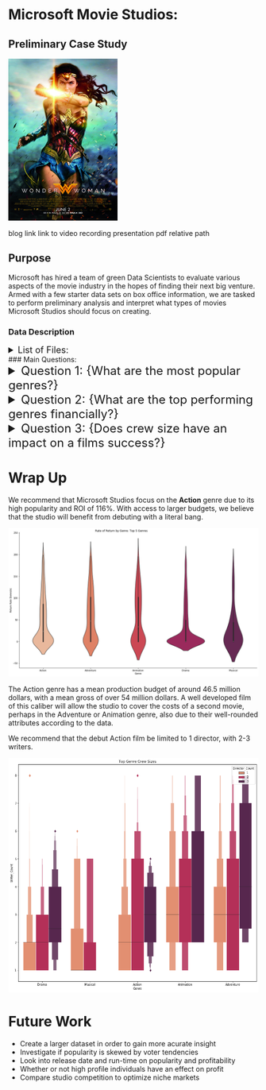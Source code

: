 # Microsoft Movie Studios:
## Preliminary Case Study

<img src='images/Wonder_Woman_(2017_film).jpg' width = '%' />

blog link
link to video recording
presentation pdf relative path


## Purpose
Microsoft has hired a team of green Data Scientists to evaluate various aspects of the movie industry in the hopes of finding their next big venture. Armed with a few starter data sets on box office information, we are tasked to perform preliminary analysis and interpret what types of movies Microsoft Studios should focus on creating. 
<!------------------------------------------>
### Data Description

<details><summary style="font-size: 18px"> 
List of Files:</summary> 

```
|-bom.movie_gross.csv.gz
|-imdb.name.basics.csv.gz
|-imdb.title.akas.csv.gz
|-imdb.title.basics.csv.gz
|-imdb.title.crew.csv.gz
|-imdb.title.principals.csv.gz
|-imdb.title.ratings.csv.gz
|-rt.movie_info.tsv.gz
|-rt.reviews.tsv.gz
|-tmdb.movies.csv.gz
|-tn.movie_budgets.csv.gz
```
</details>
<!------------------------------------------>
### Main Questions:

<details><summary style="font-size: 24px">
Question 1: {What are the most popular genres?} </summary> 

```
In order to fully explore the popularity of genre, we wanted to answer three sub-questions:

- What genres are the most popular for consumers?
- Are more popular genres higher grossing?
- Does the production budget correlate to the popularity of a genre?
```

#### Tables Used:

```
|The Movie Database - tmdb.movies.csv.gz
|
```
#### EDA

Utilizing *The Movie Database* dataset, we were able to extract genre ID keys and pair them with genre names by utilizing an API key to pull in information from their website. *The Movie Database* has its own formula for calculating popularity that includes factors such as daily views and votes, the number of times a movie was favorited, and the release date - among others. 

We then used this quanititative popularity score per movie and extracted the respective genres. After grouping the data by genre, we then calculated the mean popularity of our correlated data set to create the table below. 

<img src='images/q1-genre-pop-all.png' width='80%' height='80%'/>

We filtered that data down to the top 9 genres, and compared them side by side in a boxen chart with a scattered bar chart. These two charts allowed us to visualize the data most comprehensively.

*On the left plot, the black lines show the median while the blue line shows the mean.*

<img src='images/q1-top-9-genre-pop.png' width='80%' height='80%'/>

Finally, we linked this data with our cleaned finance data, which allowed us to look directly at the finance information of the most popular genres.  

<img src='images/q1-genre-pop-fin.png' />

#### Conclusion

After cleaning and exploring the data, we found that **Action** was the most popular genre among consumers, followed by **Animation** and **Drama**. We also found that generally, popular genres were also lucrative financially - with a few outlying instances that showed higher rates of hit or miss such as Drama or the Thriller and Horror genres. 

#### Recommendation

While we do not recommend basing business decisions solely off of the popularity of a genre, the data indicates that we can generally assume popular genres are a safe investment. 

</details>

<!------------------------------------------>

<details><summary style="font-size: 24px">
Question 2: {What are the top performing genres financially?} </summary> 

```
In order to fully explore the aspects of crew on film success, we wanted to answer two sub-questions:

- Does staffing the production with more writers or directors influence profit?
- Is there an optimal writer/director ratio for maximizing profitability?
```

### Tables Used:

```
|Internet Movie Database - imdb.title.basics.csv.gz
|Box Office Mojo - bom.movie_gross.csv.gz
|The Internet Movie Database - tn.movie_budgets.csv.gz
```

### EDA

We started by cleaning our data and combining the relevant information into one table. We then broke down all of the information by genre, and calculated the ROI per movie based off of the financial information that we were provided. 

<img src='images/q2-genre-fin-info.png' />

After charting the mean gross for each of the 19 genres that were in our database, we then graphed the top 7 grossing genres by mean - as seen below:

<img src='images/q2-top-7-genres.png' width='55%' height='50%' />

Next, we looked at the mean production budget by genre in order to investigate the correlation of the production budget to the gross. As you can see below, the 5 genres that had the highest production budget also showed up in the top 7 grossing genres. 

<img src='images/q2-genre-budget.png' width='50%' height='50%' />

Finally, we calculated the mean ROI per genre and graphed the top 6 grossing genres by ROI using a violin plot, shown below.

The width of the plot indicates the proportion of instances that lie within that range, the black line shows the distribution of the interquartile range, while the white dot shows the median of the data. 

<img src='images/q2-roi-violin.png' />

### Conclusion

We were interested to see that the **Science Fiction** genre was not relatively popular among consumers in our dataset, but that it showed as a positive financial prospect. I believe that in order to further interpret this data, we would need to broaded our datasets in regards to both finances and genre popularity.

However, we also noted that while **Action** was highly popular, it's likely that those high popularity ratings are inclinated towards high budget films. 

### Recommendation

While financial information does not showcase the entire picture in terms of success, our data shows that **Animation** has the most financial promise with an average ROI of 145%, while **Musicals** should be saved for niche audiences. 

</details>
<!------------------------------------------>

<details><summary style="font-size: 24px">
Question 3: {Does crew size have an impact on a films success?} </summary> 

```
In order to fully explore the financial aspects by genre, we wanted to answer three sub-questions:

- What are the mean production budgets and gross per genre?
- Does production budget impact overall gross?
- What is the Return of Investment(ROI) per genre?
```

### Tables Used:

```
|Internet Movie Database - imdb.title.basics.csv.gz
|Internet Movie Database - imdb.title.crew.csv.gz
```

### EDA

After joining the databases, we were able to match director and writer constructor codes to their respective movies by title name. We then filtered the database by genre as indicated in the table below. 

<img src='images/q3-dw-title.png' width='90%'/>

Following that, we broke down the directors and writers column values into strings, and then added respective columns that valued the count of directors and writers per movie. 

<img src='images/q3-dw-count.png' width='90%'/>

We then merged in the Basics dataframe to join the genres, and saw that films with only one director accounted for 90.9% of our data, and that combinations of 1-4 writers were also over 90% of our data.

<img src='images/q3-dw-count-graph.png' height='60%' width='70%'/>

Next, we wanted to know if that proportion changed by genre, so we broke that database down to find the total and average counts by genre for directors and writers.

If so, does that have an effect on the finances of our films?

<img src='images/q3-dw-fin-graph.png' height='60%'/>

### Conclusion

Overall, it doesn't seem that its very popular for films in general to have more than one or two directors. However, our data does show that staffing 3-4 writers has a tendency to produce a higher grossing film. 

With one fun exception, there is a documentary titled ***A Day in the Life*** that had a whopping 37 directors; which consisted of filming seemingly random people on the same random day. 

### Recommendation

<img src='images/q3-dw-fin-bar.png' height='60%'/>

While there seems to be a correlation between budget, gross, and staff count; we believe that staffing will be based upon genre and an individual films needs. Once a genre is chosen, further analysis will need to be done to provide insight as to what the optimal ratio could be.

</details>
<!------------------------------------------>


# Wrap Up

We recommend that Microsoft Studios focus on the **Action** genre due to its high popularity and ROI of 116%. With access to larger budgets, we believe that the studio will benefit from debuting with a literal bang.

<img src='images/final-violin.png'/>


The Action genre has a mean production budget of around 46.5 million dollars, with a mean gross of over 54 million dollars. A well developed film of this caliber will allow the studio to cover the costs of a second movie, perhaps in the Adventure or Animation genre, also due to their well-rounded attributes according to the data. 

We recommend that the debut Action film be limited to 1 director, with 2-3 writers.

<img src='images/final-dw.png'/>

# Future Work
- Create a larger dataset in order to gain more acurate insight
- Investigate if popularity is skewed by voter tendencies
- Look into release date and run-time on popularity and profitability 
- Whether or not high profile individuals have an effect on profit
- Compare studio competition to optimize niche markets

